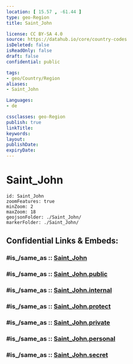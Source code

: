 ```yaml
---
location: [ 15.57 , -61.44 ] 
type: geo-Region
title: Saint_John

license: CC BY-SA 4.0
source: https://datahub.io/core/country-codes
isDeleted: false
isReadOnly: false
draft: false
confidential: public

tags:
- geo/Country/Region
aliases:
- Saint_John

Languages:
- de

cssclasses: geo-Region
publish: true
linkTitle: 
keywords: 
layout: 
publishDate: 
expiryDate: 
---
```


# Saint_John

```leaflet
id: Saint_John
zoomFeatures: true 
minZoom: 2 
maxZoom: 18
geojsonFolder: ./Saint_John/
markerFolder: ./Saint_John/
```


## Confidential Links & Embeds: 

### #is_/same_as :: [Saint_John](/_Standards/Earth/Continent/America~Caribbean/Dominica/parishes~Dominica/Saint_John.md) 

### #is_/same_as :: [Saint_John.public](/_public/Earth/Continent/America~Caribbean/Dominica/parishes~Dominica/Saint_John.public.md) 

### #is_/same_as :: [Saint_John.internal](/_internal/Earth/Continent/America~Caribbean/Dominica/parishes~Dominica/Saint_John.internal.md) 

### #is_/same_as :: [Saint_John.protect](/_protect/Earth/Continent/America~Caribbean/Dominica/parishes~Dominica/Saint_John.protect.md) 

### #is_/same_as :: [Saint_John.private](/_private/Earth/Continent/America~Caribbean/Dominica/parishes~Dominica/Saint_John.private.md) 

### #is_/same_as :: [Saint_John.personal](/_personal/Earth/Continent/America~Caribbean/Dominica/parishes~Dominica/Saint_John.personal.md) 

### #is_/same_as :: [Saint_John.secret](/_secret/Earth/Continent/America~Caribbean/Dominica/parishes~Dominica/Saint_John.secret.md)


